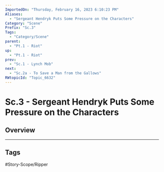 ```yaml
---
ImportedOn: "Thursday, February 16, 2023 6:10:23 PM"
Aliases:
  - "Sergeant Hendryk Puts Some Pressure on the Characters"
Category: "Scene"
Prefix: "Sc.3"
Tags:
  - "Category/Scene"
parent:
  - "Pt.1 - Riot"
up:
  - "Pt.1 - Riot"
prev:
  - "Sc.1 - Lynch Mob"
next:
  - "Sc.2a - To Save a Man from the Gallows"
RWtopicId: "Topic_6632"
---
```

# Sc.3 - Sergeant Hendryk Puts Some Pressure on the Characters
## Overview

---
## Tags
#Story-Scope/Ripper

